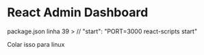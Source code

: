 # React Admin Dashboard

package.json linha 39 > // "start": "PORT=3000 react-scripts start"

Colar isso para linux
